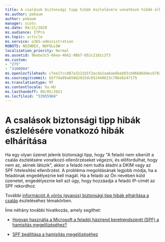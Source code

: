 ```yaml
---
title: A csalások biztonsági tipp hibák észlelésére vonatkozó hibák elhárítása
ms.author: pebaum
author: pebaum
manager: scotv
ms.date: 04/21/2020
ms.audience: ITPro
ms.topic: article
ms.service: o365-administration
ROBOTS: NOINDEX, NOFOLLOW
localization_priority: Normal
ms.assetid: 96ebe3c5-66ea-4662-98b7-052c2181c2f3
ms.custom:
- "275"
- "3100004"
ms.openlocfilehash: c7ee1fcc887a3221b5f2acda1aa6ae6beb03cb96686d4ecb7828a02f8ff48302
ms.sourcegitcommit: b5f7da89a650d2915dc652449623c78be6247175
ms.translationtype: MT
ms.contentlocale: hu-HU
ms.lasthandoff: 08/05/2021
ms.locfileid: "53955968"
---
```

# <a name="troubleshooting-the-safety-tip-for-fraud-detection-checks"></a>A csalások biztonsági tipp hibák észlelésére vonatkozó hibák elhárítása

Ha egy olyan üzenet jelenik biztonsági tipp, hogy "A feladó nem sikerült a csalás észlelésére vonatkozó ellenőrzéseket végezni, és előfordulhat, hogy nem az, akinek látszik", akkor a feladó nem tudta átadni a DKIM vagy az SPF hitelesítési ellenőrzést. A probléma megoldásának legjobb módja, ha a feladónak engedélyeznie kell magát. Ha a feladó az Ön nevében küld üzenetet, engedélyeznie kell azt úgy, hogy hozzáadja a feladó IP-címét az SPF rekordhoz.
  
További [információt A vörös (gyanús) biztonsági tipp hibák elhárítása a csalás](https://blogs.msdn.microsoft.com/tzink/2016/11/02/troubleshooting-the-red-suspicious-safety-tip-for-fraud-detection-checks/) észleléséhez témakörben.
  
Íme néhány további hivatkozás, amely segíthet:
  
- [Hogyan használja a Microsoft a feladói házirend keretrendszerét (SPF) a hamisítás megelőzéséhez?](https://docs.microsoft.com/microsoft-365/security/office-365-security/how-office-365-uses-spf-to-prevent-spoofing)

- [SPF beállítása a hamisítás megelőzéséhez](https://docs.microsoft.com/microsoft-365/security/office-365-security/set-up-spf-in-office-365-to-help-prevent-spoofing)
